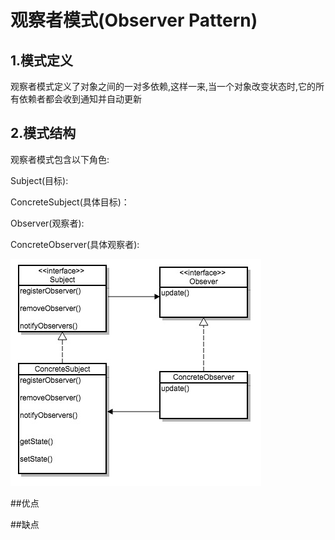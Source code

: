 # 观察者模式(Observer Pattern)

## 1.模式定义
   观察者模式定义了对象之间的一对多依赖,这样一来,当一个对象改变状态时,它的所有依赖者都会收到通知并自动更新
## 2.模式结构
观察者模式包含以下角色:

Subject(目标):

ConcreteSubject(具体目标)：

Observer(观察者):

ConcreteObserver(具体观察者):

![](/assets/observer.jpg)

##优点

##缺点
